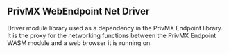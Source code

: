 ## PrivMX WebEndpoint Net Driver
Driver module library used as a dependency in the PrivMX Endpoint library. 
It is the proxy for the networking functions between the PrivMX Endpoint WASM module and a web browser it is running on.